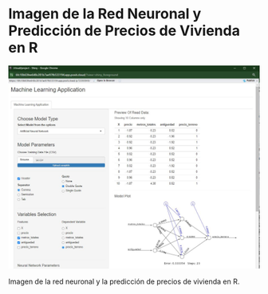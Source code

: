 # Imagen de la Red Neuronal y Predicción de Precios de Vivienda en R

![Imagen de la Red Neuronal y la Predicción de Precios de Vivienda](https://github.com/kair069/dashboardredneuronal/blob/a324066fbdbf7a252bdf9e44cdfd4cbfd76cd1f1/Captura.JPG)

Imagen de la red neuronal y la predicción de precios de vivienda en R.
